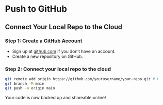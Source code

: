 # Push to GitHub

## Connect Your Local Repo to the Cloud

### Step 1: Create a GitHub Account
- Sign up at [github.com](https://github.com/signup) if you don’t have an account.
- Create a new repository on GitHub.

### Step 2: Connect your local repo to the cloud
```bash
git remote add origin https://github.com/yourusername/your-repo.git # Replace with your repo URL
git branch -M main
git push -u origin main
```

Your code is now backed up and shareable online!